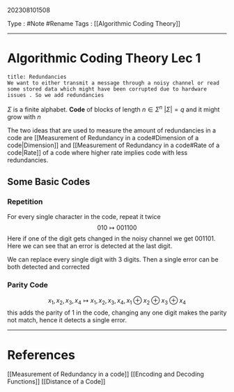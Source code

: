 202308101508

Type : #Note #Rename
Tags : [[Algorithmic Coding Theory]]

---
# Algorithmic Coding Theory Lec 1

```ad-info
title: Redundancies
We want to either transmit a message through a noisy channel or read some stored data which might have been corrupted due to hardware issues . So we add redundancies
```

$\Sigma$ is a finite alphabet. **Code** of blocks of length $n\in\Sigma^{n}$
$|\Sigma|=q$ and it might grow with $n$ 

The two ideas that are used to measure the amount of redundancies in a code are [[Measurement of Redundancy in a code#Dimension of a code|Dimension]] and [[Measurement of Redundancy in a code#Rate of a code|Rate]] of a code where higher rate implies code with less redundancies.
## Some Basic Codes
### Repetition
For every single character in the code, repeat it twice
$$010\longmapsto001100$$
Here if one of the digit gets changed in the noisy channel we get $001101$.
Here we can see that an error is detected at the last digit.

We can replace every single digit with 3 digits. Then a single error can be both detected and corrected

### Parity Code
$$
x_{1}, x_{2}, x_{3}, x_{4} \longmapsto x_{1}, x_{2}, x_{3}, x_{4},x_{1}\oplus x_{2}\oplus x_{3}\oplus x_{4}
$$
this adds the parity of $1$ in the code, changing any one digit makes the parity not match, hence it detects a single error.

---
# References
[[Measurement of Redundancy in a code]]
[[Encoding and Decoding Functions]]
[[Distance of a Code]]